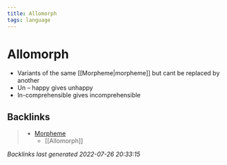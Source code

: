 ```yaml
---
title: Allomorph
tags: language
---
```


# Allomorph
- Variants of the same [[Morpheme|morpheme]] but cant be replaced by another
- Un – happy gives unhappy
- In-comprehensible gives incomprehensible


































































































## Backlinks

> - [Morpheme](Morpheme.md)
>   - [[Allomorph]]

_Backlinks last generated 2022-07-26 20:33:15_
